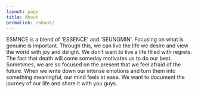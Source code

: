 ```yaml
---
layout: page
title: About
permalink: /about/
---
```


ESMNCE is a blend of 'ESSENCE' and 'SEUNGMIN'. Focusing on what is genuine is important. Through this, we can live the life we desire and view the world with joy and delight. We don’t want to live a life filled with regrets. The fact that death will come someday motivates us to do our best. Sometimes, we are so focused on the present that we feel afraid of the future. When we write down our intense emotions and turn them into something meaningful, our mind feels at ease. We want to document the journey of our life and share it with you guys.
